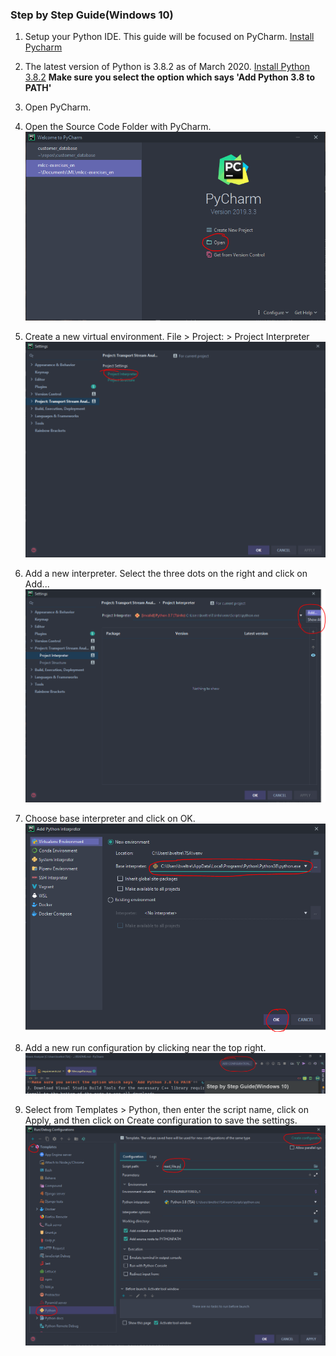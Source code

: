 ### Step by Step Guide(Windows 10)

1. Setup your Python IDE. This guide will be focused on PyCharm.
[Install Pycharm](https://www.jetbrains.com/pycharm/download/)

2. The latest version of Python is 3.8.2 as of March 2020.
[Install Python 3.8.2](https://www.python.org/downloads/release/python-382/)
**Make sure you select the option which says 'Add Python 3.8 to PATH'** 

3. Open PyCharm.

4. Open the Source Code Folder with PyCharm.
![Opening the project](/Screenshots/OpenProject.PNG)

5. Create a new virtual environment. File > Project: > Project Interpreter
![Project Interpreter settings](/Screenshots/ProjectInterpreter.PNG)

6. Add a new interpreter. Select the three dots on the right and click on Add...
![Adding new interpreter](/Screenshots/AddInterpreter.PNG)

7. Choose base interpreter and click on OK.
![base interpreter](/Screenshots/BaseInterpreter.PNG)

8. Add a new run configuration by clicking near the top right.
![Configuration](/Screenshots/AddConfiguration.PNG)

9. Select from Templates > Python, then enter the script name, click on Apply,
and then click on Create configuration to save the settings.
![Configuration](/Screenshots/CreateConfiguration.PNG)
